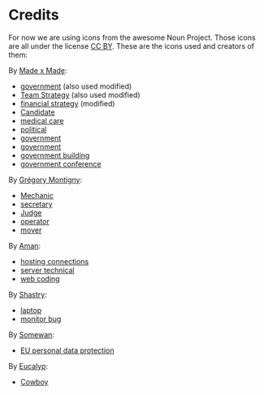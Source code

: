 # Credits

For now we are using icons from the awesome Noun Project. Those icons are all under the license [CC BY](https://creativecommons.org/licenses/by/3.0/us/legalcode). These are the icons used and creators of them:

By [Made x Made](https://thenounproject.com/christian933):

* [government](https://thenounproject.com/term/government/1984944) (also used modified)
* [Team Strategy](https://thenounproject.com/term/team-strategy/2023240) (also used modified)
* [financial strategy](https://thenounproject.com/term/financial-strategy/1923375) (modified)
* [Candidate](https://thenounproject.com/term/candidate/2003972)
* [medical care](https://thenounproject.com/term/medical-care/1997584)
* [political](https://thenounproject.com/term/political/2003975)
* [government](https://thenounproject.com/term/government/1989687)
* [government](https://thenounproject.com/term/government/2031474)
* [government building](https://thenounproject.com/term/government-building/2031469)
* [government conference](https://thenounproject.com/term/government-conference/2039165)

By [Grégory Montigny](https://thenounproject.com/simpleicon):

* [Mechanic](https://thenounproject.com/term/mechanic/1974846)
* [secretary](https://thenounproject.com/term/secretary/1974852)
* [Judge](https://thenounproject.com/term/judge/1974854)
* [operator](https://thenounproject.com/term/operator/1974933)
* [mover](https://thenounproject.com/term/mover/1974883)

By [Aman](https://thenounproject.com/amanmana):

* [hosting connections](https://thenounproject.com/term/hosting-connections/1735012)
* [server technical](https://thenounproject.com/term/server-technical/1735015)
* [web coding](https://thenounproject.com/term/web-coding/1734983)

By [Shastry](https://thenounproject.com/kiran.s1507):

* [laptop](https://thenounproject.com/term/laptop/2607397)
* [monitor bug](https://thenounproject.com/term/monitor-bug/2607404)

By [Somewan](https://thenounproject.com/some-wan):

* [EU personal data protection](https://thenounproject.com/term/eu-personal-data-protection/1815159)

By [Eucalyp](https://thenounproject.com/eucalyp):

* [Cowboy](https://thenounproject.com/term/cowboy/1943527)
